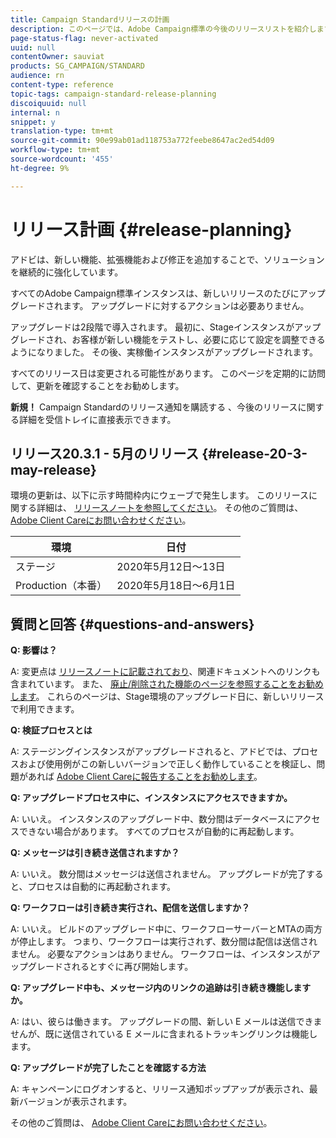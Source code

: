 ```yaml
---
title: Campaign Standardリリースの計画
description: このページでは、Adobe Campaign標準の今後のリリースリストを紹介します。
page-status-flag: never-activated
uuid: null
contentOwner: sauviat
products: SG_CAMPAIGN/STANDARD
audience: rn
content-type: reference
topic-tags: campaign-standard-release-planning
discoiquuid: null
internal: n
snippet: y
translation-type: tm+mt
source-git-commit: 90e99ab01ad118753a772feebe8647ac2ed54d09
workflow-type: tm+mt
source-wordcount: '455'
ht-degree: 9%

---
```



# リリース計画 {#release-planning}

アドビは、新しい機能、拡張機能および修正を追加することで、ソリューションを継続的に強化しています。

すべてのAdobe Campaign標準インスタンスは、新しいリリースのたびにアップグレードされます。 アップグレードに対するアクションは必要ありません。

アップグレードは2段階で導入されます。 最初に、Stageインスタンスがアップグレードされ、お客様が新しい機能をテストし、必要に応じて設定を調整できるようになりました。 その後、実稼働インスタンスがアップグレードされます。

すべてのリリース日は変更される可能性があります。 このページを定期的に訪問して、更新を確認することをお勧めします。

**新規！** Campaign Standardのリリース通知を購読する [](http://amc-mkt-prod1-t.adobe-campaign.com/lp/LP25?service=%40rZ5cqp2DgNzrgz0alKPInakNbPSTeJYozZYnS7Wbs802u4GlISkHZX4omtK00nAU6xzZ6luEWQzr7kQ9pkCwJYumWkU) 、今後のリリースに関する詳細を受信トレイに直接表示できます。

## リリース20.3.1 - 5月のリリース {#release-20-3-may-release}

環境の更新は、以下に示す時間枠内にウェーブで発生します。 このリリースに関する詳細は、 [リリースノートを参照してください](../../rn/using/release-notes.md)。 その他のご質問は、 [Adobe Client Careにお問い合わせください](https://support.neolane.net/webApp/extranetLogin)。

<table>
 <thead>
  <tr>
   <th> 環境<br /> </th>
   <th> 日付<br /> </th>
  </tr>
 </thead>
 <tbody>
  <tr>
   <td>ステージ<br /> </td>
   <td>2020年5月12日～13日<br /> </td>
  </tr>
  <tr>
   <td> Production（本番）<br /> </td>
   <td>2020年5月18日～6月1日<br /> </td>
  </tr>
 </tbody>
</table>



## 質問と回答 {#questions-and-answers}

**Q: 影響は？**

A: 変更点は [リリースノートに記載されており](../../rn/using/release-notes.md)、関連ドキュメントへのリンクも含まれています。 また、 [廃止/削除された機能のページを参照することをお勧めします](https://helpx.adobe.com/jp/campaign/kb/acs-deprecated-and-removed-features.html)。 これらのページは、Stage環境のアップグレード日に、新しいリリースで利用できます。

**Q: 検証プロセスとは**

A: ステージングインスタンスがアップグレードされると、アドビでは、プロセスおよび使用例がこの新しいバージョンで正しく動作していることを検証し、問題があれば [Adobe Client Careに報告することをお勧めします](https://support.neolane.net/webApp/extranetLogin)。

**Q: アップグレードプロセス中に、インスタンスにアクセスできますか。**

A: いいえ。 インスタンスのアップグレード中、数分間はデータベースにアクセスできない場合があります。 すべてのプロセスが自動的に再起動します。

**Q: メッセージは引き続き送信されますか？**

A: いいえ。 数分間はメッセージは送信されません。 アップグレードが完了すると、プロセスは自動的に再起動されます。

**Q: ワークフローは引き続き実行され、配信を送信しますか？**

A: いいえ。 ビルドのアップグレード中に、ワークフローサーバーとMTAの両方が停止します。 つまり、ワークフローは実行されず、数分間は配信は送信されません。 必要なアクションはありません。 ワークフローは、インスタンスがアップグレードされるとすぐに再び開始します。

**Q: アップグレード中も、メッセージ内のリンクの追跡は引き続き機能しますか。**

A: はい、彼らは働きます。 アップグレードの間、新しい E メールは送信できませんが、既に送信されている E メールに含まれるトラッキングリンクは機能します。

**Q: アップグレードが完了したことを確認する方法**

A: キャンペーンにログオンすると、リリース通知ポップアップが表示され、最新バージョンが表示されます。

その他のご質問は、 [Adobe Client Careにお問い合わせください](https://support.neolane.net/webApp/extranetLogin)。
